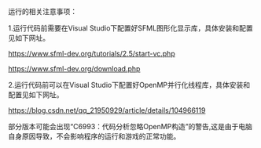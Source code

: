 运行的相关注意事项：

1.运行代码前需要在Visual Studio下配置好SFML图形化显示库，具体安装和配置见如下网址。

https://www.sfml-dev.org/tutorials/2.5/start-vc.php

https://www.sfml-dev.org/download.php

2.运行代码前可以在Visual Studio下配置好OpenMP并行化线程库，具体安装和配置见如下网址。

https://blog.csdn.net/qq_21950929/article/details/104966119

部分版本可能会出现“C6993：代码分析忽略OpenMP构造”的警告,这是由于电脑自身原因导致，不会影响程序的运行和游戏的正常功能。

